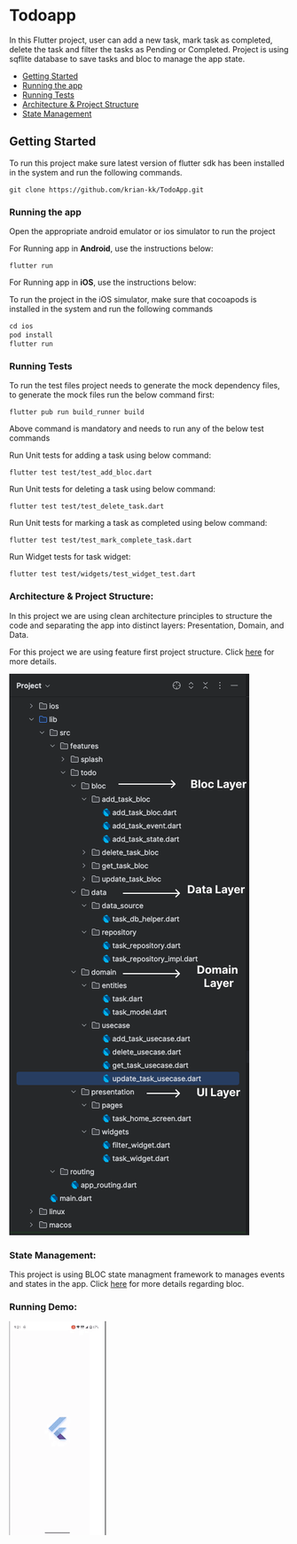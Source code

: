 # Todoapp

In this Flutter project, user can add a new task, mark task as completed, delete the task and filter the tasks as Pending or Completed. Project is using sqflite database to save tasks and bloc to manage the app state.

- [Getting Started](https://github.com/krian-kk/TodoApp/tree/main?tab=readme-ov-file#getting-started)
- [Running the app](https://github.com/krian-kk/TodoApp/tree/main?tab=readme-ov-file#running-the-app)
- [Running Tests](https://github.com/krian-kk/TodoApp/tree/main?tab=readme-ov-file#running-tests)
- [Architecture & Project Structure](https://github.com/krian-kk/TodoApp/tree/main?tab=readme-ov-file#architecture--project-structure)
- [State Management](https://github.com/krian-kk/TodoApp/tree/main?tab=readme-ov-file#state-management)

## Getting Started

To run this project make sure latest version of flutter sdk has been installed in the system and run the following commands.

```
git clone https://github.com/krian-kk/TodoApp.git
```

### Running the app

Open the appropriate android emulator or ios simulator to run the project

For Running app in **Android**, use the instructions below:
```
flutter run
```

For Running app in **iOS**, use the instructions below:

To run the project in the iOS simulator, make sure that cocoapods is installed in the system and run the following commands

```
cd ios
pod install
flutter run
```

### Running Tests

To run the test files project needs to generate the mock dependency files, to generate the mock files run the below command first:

```
flutter pub run build_runner build 
```

Above command is mandatory and needs to run any of the below test commands

Run Unit tests for adding a task using below command:
```
flutter test test/test_add_bloc.dart
```

Run Unit tests for deleting a task using below command:
```
flutter test test/test_delete_task.dart
```

Run Unit tests for marking a task as completed using below command:
```
flutter test test/test_mark_complete_task.dart
```

Run Widget tests for task widget:
```
flutter test test/widgets/test_widget_test.dart
```

### Architecture & Project Structure:
In this project we are using clean architecture principles to structure the code and separating the app into distinct layers: Presentation, Domain, and Data.

For this project we are using feature first project structure. Click [here](https://codewithandrea.com/articles/flutter-project-structure/) for more details.

![](/screenshots/project_structure.png)

### State Management:
This project is using BLOC state managment framework to manages events and states in the app. Click [here](https://bloclibrary.dev/) for more details regarding bloc.

### Running Demo:
![](/screenshots/todo_demo.gif)